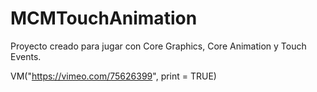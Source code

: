 MCMTouchAnimation
=================

Proyecto creado para jugar con Core Graphics, Core Animation y Touch Events.

VM("https://vimeo.com/75626399", print = TRUE)
